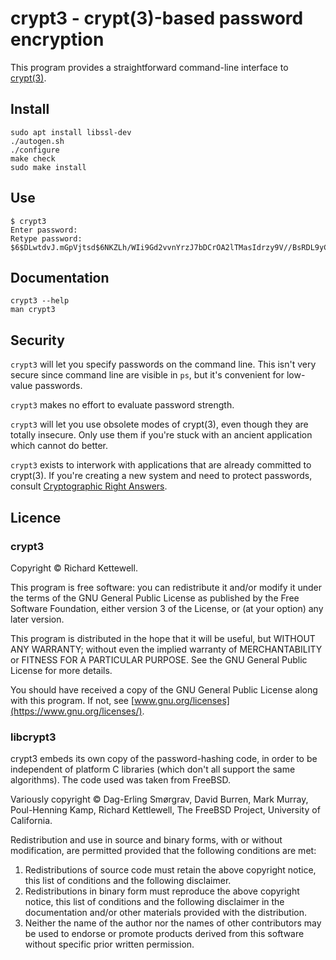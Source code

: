 # crypt3 - crypt(3)-based password encryption

This program provides a straightforward command-line interface to [crypt(3)](https://www.man7.org/linux/man-pages/man3/crypt.3.html).

## Install

```
sudo apt install libssl-dev
./autogen.sh
./configure
make check
sudo make install
```

## Use

```
$ crypt3 
Enter password: 
Retype password: 
$6$DLwtdvJ.mGpVjtsd$6NKZLh/WIi9Gd2vvnYrzJ7bDCrOA2lTMasIdrzy9V//BsRDL9yC2RIxJan5eaExJkWUKleh125B22FN64PELs0
```

## Documentation

```
crypt3 --help
man crypt3
```

## Security

`crypt3` will let you specify passwords on the command line.
This isn't very secure since command line are visible in `ps`,
but it's convenient for low-value passwords.

`crypt3` makes no effort to evaluate password strength.

`crypt3` will let you use obsolete modes of crypt(3),
even though they are totally insecure.
Only use them if you're stuck with an ancient application which cannot do better.

`crypt3` exists to interwork with applications that are already committed to crypt(3).
If you're creating a new system and need to protect passwords, consult [Cryptographic Right Answers](https://latacora.micro.blog/2018/04/03/cryptographic-right-answers.html).

## Licence

### crypt3

Copyright © Richard Kettewell. 

This program is free software: you can redistribute it and/or modify
it under the terms of the GNU General Public License as published by
the Free Software Foundation, either version 3 of the License, or
(at your option) any later version.

This program is distributed in the hope that it will be useful,
but WITHOUT ANY WARRANTY; without even the implied warranty of
MERCHANTABILITY or FITNESS FOR A PARTICULAR PURPOSE.  See the
GNU General Public License for more details.

You should have received a copy of the GNU General Public License
along with this program.  If not, see [www.gnu.org/licenses](https://www.gnu.org/licenses/).

### libcrypt3

crypt3 embeds its own copy of the password-hashing code,
in order to be independent of platform C libraries
(which don't all support the same algorithms).
The code used was taken from FreeBSD.

Variously copyright ©
Dag-Erling Smørgrav,
David Burren,
Mark Murray,
Poul-Henning Kamp,
Richard Kettlewell,
The FreeBSD Project,
University of California.

Redistribution and use in source and binary forms, with or without
modification, are permitted provided that the following conditions
are met:
1. Redistributions of source code must retain the above copyright
   notice, this list of conditions and the following disclaimer.
2. Redistributions in binary form must reproduce the above copyright
   notice, this list of conditions and the following disclaimer in the
   documentation and/or other materials provided with the distribution.
3. Neither the name of the author nor the names of other contributors
   may be used to endorse or promote products derived from this software
   without specific prior written permission.
